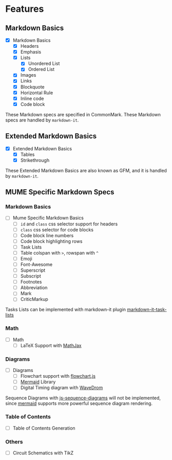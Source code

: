# Features
    
## Markdown Basics
- [x] Markdown Basics  
    - [x] Headers
    - [x] Emphasis
    - [x] Lists
        - [x] Unordered List
        - [x] Ordered List
    - [x] Images
    - [x] Links
    - [x] Blockquote
    - [x] Horizontal Rule
    - [x] Inline code
    - [x] Code block

These Markdown specs are specified in CommonMark. 
These Markdown specs are handled by `markdown-it`.

## Extended Markdown Basics
- [x] Extended Markdown Basics
    - [x] Tables
    - [x] Strikethrough

These Extended Markdown Basics are also known as GFM, and it is handled by `markdown-it`.

## MUME Specific Markdown Specs
### Markdown Basics
- [ ] Mume Specific Markdown Basics
    - [ ] `id` and `class` css selector support for headers
    - [ ] `class` css selector for code blocks
    - [ ] Code block line numbers
    - [ ] Code block highlighting rows
    - [ ] Task Lists
    - [ ] Table colspan with `>`, rowspan with `^`
    - [ ] Emoji
    - [ ] Font-Awesome
    - [ ] Superscript
    - [ ] Subscript
    - [ ] Footnotes
    - [ ] Abbreviation
    - [ ] Mark
    - [ ] CriticMarkup

Tasks Lists can be implemented with markdown-it plugin [markdown-it-task-lists](https://github.com/revin/markdown-it-task-lists)

### Math
- [ ] Math
    - [ ] LaTeX Support with [MathJax](https://www.mathjax.org/)

### Diagrams
- [ ] Diagrams
    - [ ] Flowchart support with [flowchart.js](https://flowchart.js.org/)
    - [ ] [Mermaid](https://github.com/knsv/mermaid) Library
    - [ ] Digital Timing diagram with [WaveDrom](https://wavedrom.com/)

Sequence Diagrams with [js-sequence-diagrams](https://bramp.github.io/js-sequence-diagrams/) will not be implemented, 
since [mermaid](https://github.com/knsv/mermaid) supports more powerful sequence diagram rendering.  

### Table of Contents
- [ ] Table of Contents Generation

### Others
- [ ] Circuit Schematics with TikZ
